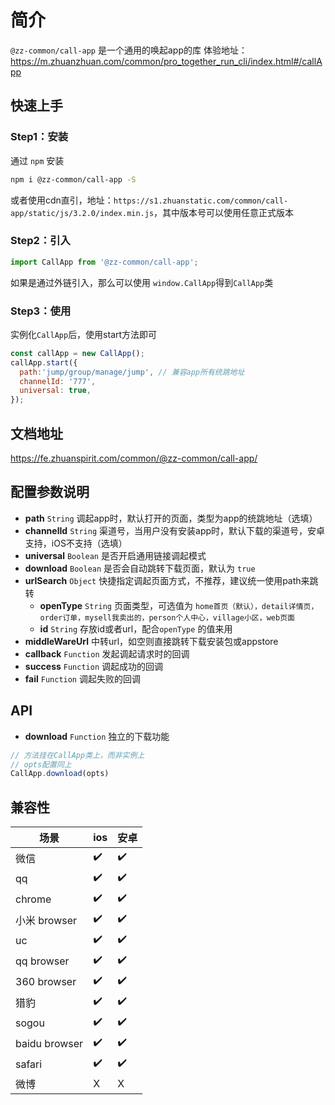 # 简介
`@zz-common/call-app` 是一个通用的唤起app的库
体验地址：https://m.zhuanzhuan.com/common/pro_together_run_cli/index.html#/callApp

## 快速上手

### Step1：安装
通过 `npm` 安装

```bash
npm i @zz-common/call-app -S
```

或者使用cdn直引，地址：`https://s1.zhuanstatic.com/common/call-app/static/js/3.2.0/index.min.js`，其中版本号可以使用任意正式版本

### Step2：引入
```js
import CallApp from '@zz-common/call-app';
```
如果是通过外链引入，那么可以使用 `window.CallApp`得到`CallApp`类

### Step3：使用
实例化`CallApp`后，使用start方法即可
```js
const callApp = new CallApp();
callApp.start({
  path:'jump/group/manage/jump', // 兼容app所有统跳地址
  channelId: '777',
  universal: true,
});
```

## 文档地址
https://fe.zhuanspirit.com/common/@zz-common/call-app/

## 配置参数说明
- **path** `String` 调起app时，默认打开的页面，类型为app的统跳地址（选填）
- **channelId** `String` 渠道号，当用户没有安装app时，默认下载的渠道号，安卓支持，iOS不支持（选填）
- **universal** `Boolean` 是否开启通用链接调起模式
- **download** `Boolean` 是否会自动跳转下载页面，默认为 `true`
- **urlSearch** `Object` 快捷指定调起页面方式，不推荐，建议统一使用path来跳转
  - **openType** `String` 页面类型，可选值为 `home首页（默认），detail详情页，order订单，mysell我卖出的，person个人中心，village小区，web页面`
  - **id** `String` 存放id或者url，配合`openType` 的值来用
- **middleWareUrl** 中转url，如空则直接跳转下载安装包或appstore
- **callback** `Function` 发起调起请求时的回调
- **success** `Function` 调起成功的回调
- **fail** `Function` 调起失败的回调

## API
- **download** `Function` 独立的下载功能

```js
// 方法挂在CallApp类上，而非实例上
// opts配置同上
CallApp.download(opts)
```

## 兼容性

| 场景          | ios | 安卓
| ------------- | --- | ----
| 微信          | ✔️  | ✔️
| qq            | ✔️  | ✔️
| chrome        | ✔️  | ✔️
| 小米 browser  | ✔️  | ✔️
| uc            | ✔️  | ✔️
| qq browser    | ✔️  | ✔️
| 360 browser   | ✔️  | ✔️
| 猎豹          | ✔️  | ✔️
| sogou         | ✔️  | ✔️
| baidu browser | ✔️  | ✔️
| safari        | ✔️  | ✔️
| 微博          | X   | X
